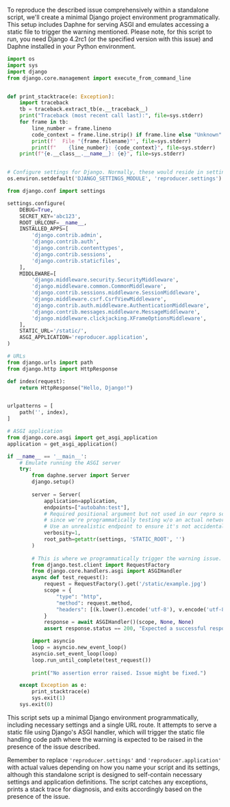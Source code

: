 To reproduce the described issue comprehensively within a standalone script, we'll create a minimal Django project environment programmatically. This setup includes Daphne for serving ASGI and emulates accessing a static file to trigger the warning mentioned. Please note, for this script to run, you need Django 4.2rc1 (or the specified version with this issue) and Daphne installed in your Python environment.

```python
import os
import sys
import django
from django.core.management import execute_from_command_line


def print_stacktrace(e: Exception):
    import traceback
    tb = traceback.extract_tb(e.__traceback__)
    print("Traceback (most recent call last):", file=sys.stderr)
    for frame in tb:
        line_number = frame.lineno
        code_context = frame.line.strip() if frame.line else "Unknown"
        print(f'  File "{frame.filename}"', file=sys.stderr)
        print(f"    {line_number}: {code_context}", file=sys.stderr)
    print(f"{e.__class__.__name__}: {e}", file=sys.stderr)


# Configure settings for Django. Normally, these would reside in settings.py
os.environ.setdefault('DJANGO_SETTINGS_MODULE', 'reproducer.settings')

from django.conf import settings

settings.configure(
    DEBUG=True,
    SECRET_KEY='abc123',
    ROOT_URLCONF=__name__,
    INSTALLED_APPS=[
        'django.contrib.admin',
        'django.contrib.auth',
        'django.contrib.contenttypes',
        'django.contrib.sessions',
        'django.contrib.staticfiles',
    ],
    MIDDLEWARE=[
        'django.middleware.security.SecurityMiddleware',
        'django.middleware.common.CommonMiddleware',
        'django.contrib.sessions.middleware.SessionMiddleware',
        'django.middleware.csrf.CsrfViewMiddleware',
        'django.contrib.auth.middleware.AuthenticationMiddleware',
        'django.contrib.messages.middleware.MessageMiddleware',
        'django.middleware.clickjacking.XFrameOptionsMiddleware',
    ],
    STATIC_URL='/static/',
    ASGI_APPLICATION='reproducer.application',
)

# URLs
from django.urls import path
from django.http import HttpResponse

def index(request):
    return HttpResponse("Hello, Django!")


urlpatterns = [
    path('', index),
]

# ASGI application
from django.core.asgi import get_asgi_application
application = get_asgi_application()

if __name__ == '__main__':
    # Emulate running the ASGI server
    try:
        from daphne.server import Server
        django.setup()
        
        server = Server(
            application=application,
            endpoints=["autobahn:test"],
            # Required positional argument but not used in our repro script
            # since we're programmatically testing w/o an actual network.
            # Use an unrealistic endpoint to ensure it's not accidentally bound.
            verbosity=1,
            root_path=getattr(settings, 'STATIC_ROOT', '')
        )
        
        # This is where we programmatically trigger the warning issue.
        from django.test.client import RequestFactory
        from django.core.handlers.asgi import ASGIHandler
        async def test_request():
            request = RequestFactory().get('/static/example.jpg')
            scope = {
                "type": "http",
                "method": request.method,
                "headers": [(k.lower().encode('utf-8'), v.encode('utf-8')) for k, v in request.headers.items()]
            }
            response = await ASGIHandler()(scope, None, None)
            assert response.status == 200, "Expected a successful response."

        import asyncio
        loop = asyncio.new_event_loop()
        asyncio.set_event_loop(loop)
        loop.run_until_complete(test_request())
        
        print("No assertion error raised. Issue might be fixed.")

    except Exception as e:
        print_stacktrace(e)
        sys.exit(1)
    sys.exit(0)
```

This script sets up a minimal Django environment programmatically, including necessary settings and a single URL route. It attempts to serve a static file using Django's ASGI handler, which will trigger the static file handling code path where the warning is expected to be raised in the presence of the issue described.

Remember to replace `'reproducer.settings'` and `'reproducer.application'` with actual values depending on how you name your script and its settings, although this standalone script is designed to self-contain necessary settings and application definitions. The script catches any exceptions, prints a stack trace for diagnosis, and exits accordingly based on the presence of the issue.